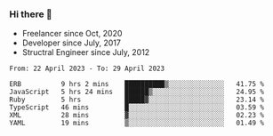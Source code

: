 ### Hi there 👋

- Freelancer since Oct, 2020
- Developer since July, 2017
- Structral Engineer since July, 2012

<!--START_SECTION:waka-->

```text
From: 22 April 2023 - To: 29 April 2023

ERB          9 hrs 2 mins    ██████████▒░░░░░░░░░░░░░░   41.75 %
JavaScript   5 hrs 24 mins   ██████▒░░░░░░░░░░░░░░░░░░   24.95 %
Ruby         5 hrs           █████▓░░░░░░░░░░░░░░░░░░░   23.14 %
TypeScript   46 mins         █░░░░░░░░░░░░░░░░░░░░░░░░   03.59 %
XML          28 mins         ▓░░░░░░░░░░░░░░░░░░░░░░░░   02.23 %
YAML         19 mins         ▒░░░░░░░░░░░░░░░░░░░░░░░░   01.49 %
```

<!--END_SECTION:waka-->
